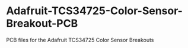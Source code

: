 Adafruit-TCS34725-Color-Sensor-Breakout-PCB
===========================================

PCB files for the Adafruit TCS34725 Color Sensor Breakouts
